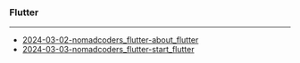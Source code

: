 ### Flutter

---

- [2024-03-02-nomadcoders_flutter-about_flutter](./2024-03-02-nomadcoders_flutter-about_flutter.md)
- [2024-03-03-nomadcoders_flutter-start_flutter](./2024-03-03-nomadcoders_flutter-start_flutter.md)
